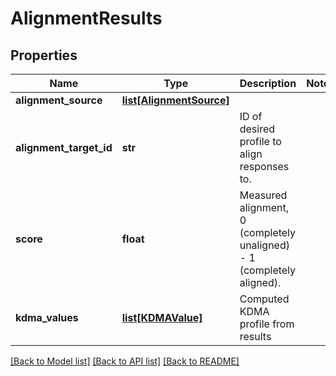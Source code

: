 # AlignmentResults

## Properties
Name | Type | Description | Notes
------------ | ------------- | ------------- | -------------
**alignment_source** | [**list[AlignmentSource]**](AlignmentSource.md) |  | 
**alignment_target_id** | **str** | ID of desired profile to align responses to. | 
**score** | **float** | Measured alignment, 0 (completely unaligned) - 1 (completely aligned). | 
**kdma_values** | [**list[KDMAValue]**](KDMAValue.md) | Computed KDMA profile from results | 

[[Back to Model list]](../README.md#documentation-for-models) [[Back to API list]](../README.md#documentation-for-api-endpoints) [[Back to README]](../README.md)

